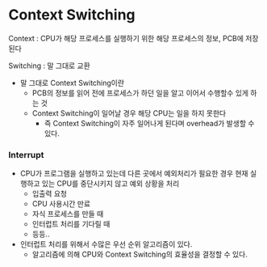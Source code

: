 # Context Switching

Context : CPU가 해당 프로세스를 실행하기 위한 해당 프로세스의 정보, PCB에 저장된다

Switching : 말 그대로 교환

- 말 그대로 Context Switching이란
  - PCB의 정보를 읽어 전에 프로세스가 하던 일을 알고 이어서 수행할수 있게 하는 것
  - Context Switching이 일어날 경우 해당 CPU는 일을 하지 못한다
    - 즉 Context Switching이 자주 일어나게 된다며 overhead가 발생할 수 있다.

### Interrupt

- CPU가 프로그램을 실행하고 있는데 다른 곳에서 예외처리가 필요한 경우 현재 실행하고 있는 CPU를 중단시키지 않고 예외 상황을 처리
  - 입출력 요청
  - CPU 사용시간 만료
  - 자식 프로세스를 만들 때
  - 인터럽트 처리를 기다릴 때
  - 등등..
- 인터럽트 처리를 위해서 수많은 우선 순위 알고리즘이 있다.
  - 알고리즘에 의해 CPU와 Context Switching의 효율성을 결정할 수 있다.
